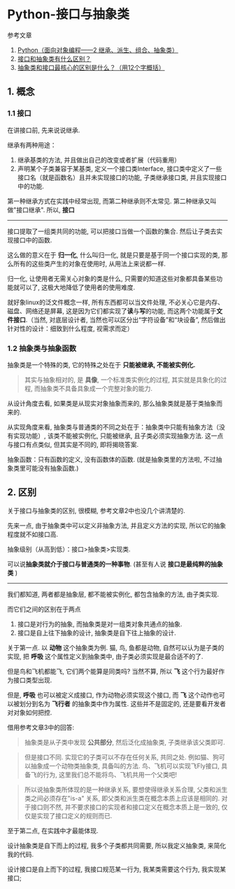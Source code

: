 # Python-接口与抽象类

参考文章

1. [Python（面向对象编程——2 继承、派生、组合、抽象类）](https://www.cnblogs.com/zihe/p/7111092.html)
2. [接口和抽象类有什么区别？](https://www.zhihu.com/question/20149818)
3. [抽象类和接口最核心的区别是什么？（用12个字概括）](https://www.zhihu.com/question/28887491)

## 1. 概念

### 1.1 接口

在讲接口前, 先来说说继承.

继承有两种用途：

1. 继承基类的方法, 并且做出自己的改变或者扩展（代码重用）
2. 声明某个子类兼容于某基类, 定义一个接口类Interface, 接口类中定义了一些接口名（就是函数名）且并未实现接口的功能, 子类继承接口类, 并且实现接口中的功能.

第一种继承方式在实践中经常出现, 而第二种继承则不太常见. 第二种继承又叫做"接口继承". 所以, **接口**

------

接口提取了一组类共同的功能, 可以把接口当做一个函数的集合. 然后让子类去实现接口中的函数. 

这么做的意义在于 **归一化**, 什么叫归一化, 就是只要是基于同一个接口实现的类, 那么所有的这些类产生的对象在使用时, 从用法上来说都一样. 

归一化, 让使用者无需关心对象的类是什么, 只需要的知道这些对象都具备某些功能就可以了, 这极大地降低了使用者的使用难度. 

就好象linux的泛文件概念一样, 所有东西都可以当文件处理, 不必关心它是内存、磁盘、网络还是屏幕, 这是因为它们都实现了**读**与**写**的功能, 而这两个功能属于**文件接口**.（当然, 对底层设计者, 当然也可以区分出“字符设备”和“块设备”, 然后做出针对性的设计：细致到什么程度, 视需求而定）

### 1.2 抽象类与抽象函数

抽象类是一个特殊的类, 它的特殊之处在于 **只能被继承, 不能被实例化.**

> 其实与抽象相对的, 是 **具像**, 一个标准类实例化的过程, 其实就是具象化的过程, 而抽象类不具备具象成一个完整对象的能力.

从设计角度去看, 如果类是从现实对象抽象而来的, 那么抽象类就是基于类抽象而来的. 

从实现角度来看, 抽象类与普通类的不同之处在于：抽象类中只能有抽象方法（没有实现功能）, 该类不能被实例化, 只能被继承, 且子类必须实现抽象方法. 这一点与接口有点类似, 但其实是不同的, 即将揭晓答案.

抽象函数：只有函数的定义, 没有函数体的函数. (就是抽象类里的方法啦, 不过抽象类里可能没有抽象函数.)

## 2. 区别

关于接口与抽象类的区别, 很模糊, 参考文章2中也没几个讲清楚的.

先来一点, 由于抽象类中可以定义非抽象方法, 并且定义方法的实现, 所以它的抽象程度就不如接口高. 

抽象级别（从高到低）：接口>抽象类>实现类. 

可以说**抽象类就介于接口与普通类的一种事物**. (甚至有人说 **接口是最纯粹的抽象类** )

------

我们都知道, 两者都是抽象层, 都不能被实例化, 都包含抽象的方法, 由子类实现.

而它们之间的区别在于两点

1. 接口是对行为的抽象, 而抽象类是对一组类对象共通点的抽象.
2. 接口是自上往下抽象的设计, 抽象类是自下往上抽象的设计.

关于第一点. 以 **动物** 这个抽象类为例. 猫, 鸟, 鱼都是动物, 自然可以认为是子类的实现, 把 **呼吸** 这个属性定义到抽象类中, 由子类必须实现是最合适不的了. 

但是鸟和飞机都能飞, 它们两个能算是同类吗? 当然不算, 所以 **飞** 这个行为最好作为接口类型出现.

但是, **呼吸** 也可以被定义成接口, 作为动物必须实现这个接口, 而 **飞** 这个动作也可以被划分到名为 **飞行者** 的抽象类中作为属性. 这些并不是固定的, 还是要看开发者对对象如何把控.

借用参考文章3中的回答:

> 抽象类是从子类中发现 **公共部分**, 然后泛化成抽象类, 子类继承该父类即可.

> 但是接口不同. 实现它的子类可以不存在任何关系, 共同之处. 例如猫、狗可以抽象成一个动物类抽象类, 具备叫的方法. 鸟、飞机可以实现飞Fly接口, 具备飞的行为, 这里我们总不能将鸟、飞机共用一个父类吧! 

> 所以说抽象类所体现的是一种继承关系, 要想使得继承关系合理, 父类和派生类之间必须存在"is-a" 关系, 即父类和派生类在概念本质上应该是相同的. 对于接口则不然, 并不要求接口的实现者和接口定义在概念本质上是一致的,  仅仅是实现了接口定义的规则而已. 

至于第二点, 在实践中才最能体现.

设计抽象类是自下而上的过程, 我多个子类都共同需要, 所以我定义抽象类, 来简化我的代码.

设计接口是自上而下的过程, 我接口规范某一行为, 我某类需要这个行为, 我实现某接口; 
